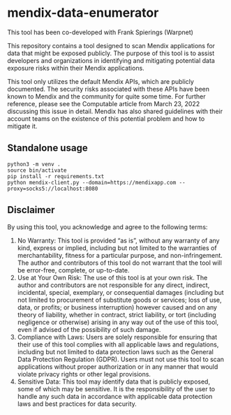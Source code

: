 # mendix-data-enumerator

This tool has been co-developed with Frank Spierings (Warpnet)

This repository contains a tool designed to scan Mendix applications for data that might be exposed publicly. The purpose of this tool is to assist developers and organizations in identifying and mitigating potential data exposure risks within their Mendix applications.

This tool only utilizes the default Mendix APIs, which are publicly documented. The security risks associated with these APIs have been known to Mendix and the community for quite some time. For further reference, please see the Computable article from March 23, 2022 discussing this issue in detail. Mendix has also shared guidelines with their account teams on the existence of this potential problem and how to mitigate it.

## Standalone usage
```
python3 -m venv .
source bin/activate
pip install -r requirements.txt
python mendix-client.py --domain=https://mendixapp.com --proxy=socks5://localhost:8080
```

## Disclaimer

By using this tool, you acknowledge and agree to the following terms:

1.	No Warranty: This tool is provided “as is”, without any warranty of any kind, express or implied, including but not limited to the warranties of merchantability, fitness for a particular purpose, and non-infringement. The author and contributors of this tool do not warrant that the tool will be error-free, complete, or up-to-date.
2.	Use at Your Own Risk: The use of this tool is at your own risk. The author and contributors are not responsible for any direct, indirect, incidental, special, exemplary, or consequential damages (including but not limited to procurement of substitute goods or services; loss of use, data, or profits; or business interruption) however caused and on any theory of liability, whether in contract, strict liability, or tort (including negligence or otherwise) arising in any way out of the use of this tool, even if advised of the possibility of such damage.
3.	Compliance with Laws: Users are solely responsible for ensuring that their use of this tool complies with all applicable laws and regulations, including but not limited to data protection laws such as the General Data Protection Regulation (GDPR). Users must not use this tool to scan applications without proper authorization or in any manner that would violate privacy rights or other legal provisions.
4.	Sensitive Data: This tool may identify data that is publicly exposed, some of which may be sensitive. It is the responsibility of the user to handle any such data in accordance with applicable data protection laws and best practices for data security.
